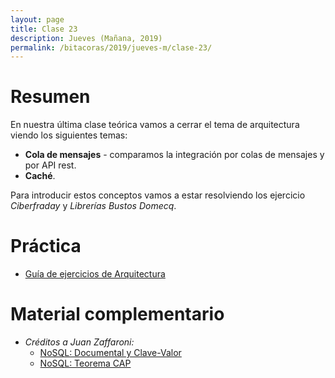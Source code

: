 ```yaml
---
layout: page
title: Clase 23
description: Jueves (Mañana, 2019)
permalink: /bitacoras/2019/jueves-m/clase-23/
---
```


# Resumen
En nuestra última clase teórica vamos a cerrar el tema de arquitectura viendo los siguientes temas:
- **Cola de mensajes** - comparamos la integración por colas de mensajes y por API rest. 
- **Caché**.

Para introducir estos conceptos vamos a estar resolviendo los ejercicio *Ciberfraday* y *Librerías Bustos Domecq*.

# Práctica

- [Guía de ejercicios de Arquitectura](https://docs.google.com/document/d/1snIOX5rNp3kwEkWF3R04-KuujUbMTOz1wanl3Rut0Ts/edit?usp=sharing)

# Material complementario
- _Créditos a Juan Zaffaroni:_
    - [NoSQL: Documental y Clave-Valor](https://drive.google.com/file/d/0B27PgUCCYOICWmhRX3RHdWtGUk0/view)
    - [NoSQL: Teorema CAP](https://drive.google.com/file/d/0B27PgUCCYOICWmhRX3RHdWtGUk0/view)
